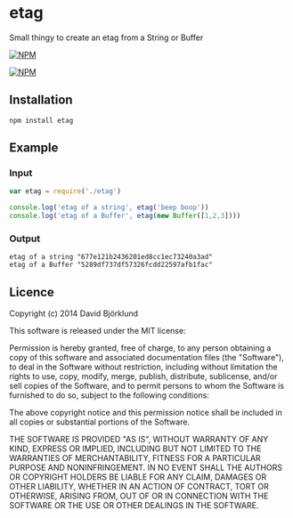 # etag

Small thingy to create an etag from a String or Buffer

[![NPM](https://nodei.co/npm/etag.png?downloads&stars)](https://nodei.co/npm/etag/)

[![NPM](https://nodei.co/npm-dl/etag.png)](https://nodei.co/npm/etag/)

## Installation

```
npm install etag
```

## Example

### Input

```javascript
var etag = require('./etag')

console.log('etag of a string', etag('beep boop'))
console.log('etag of a Buffer', etag(new Buffer([1,2,3])))
```

### Output

```
etag of a string "677e121b2436201ed8cc1ec73240a3ad"
etag of a Buffer "5289df737df57326fcdd22597afb1fac"
```

## Licence

Copyright (c) 2014 David Björklund

This software is released under the MIT license:

Permission is hereby granted, free of charge, to any person obtaining a copy
of this software and associated documentation files (the "Software"), to deal
in the Software without restriction, including without limitation the rights
to use, copy, modify, merge, publish, distribute, sublicense, and/or sell
copies of the Software, and to permit persons to whom the Software is
furnished to do so, subject to the following conditions:

The above copyright notice and this permission notice shall be included in
all copies or substantial portions of the Software.

THE SOFTWARE IS PROVIDED "AS IS", WITHOUT WARRANTY OF ANY KIND, EXPRESS OR
IMPLIED, INCLUDING BUT NOT LIMITED TO THE WARRANTIES OF MERCHANTABILITY,
FITNESS FOR A PARTICULAR PURPOSE AND NONINFRINGEMENT. IN NO EVENT SHALL THE
AUTHORS OR COPYRIGHT HOLDERS BE LIABLE FOR ANY CLAIM, DAMAGES OR OTHER
LIABILITY, WHETHER IN AN ACTION OF CONTRACT, TORT OR OTHERWISE, ARISING FROM,
OUT OF OR IN CONNECTION WITH THE SOFTWARE OR THE USE OR OTHER DEALINGS IN
THE SOFTWARE.


